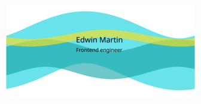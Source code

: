 <a href="https://edwinm.github.io/" rel="nofollow"><img src="https://raw.githubusercontent.com/edwinm/edwinm/master/wave.svg" alt="Edwin Martin - Frontend engineer" style="max-width: 100%;"></a>

